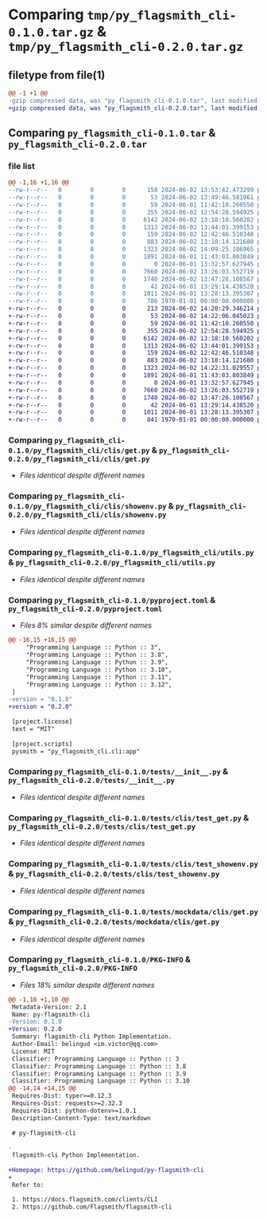 # Comparing `tmp/py_flagsmith_cli-0.1.0.tar.gz` & `tmp/py_flagsmith_cli-0.2.0.tar.gz`

## filetype from file(1)

```diff
@@ -1 +1 @@
-gzip compressed data, was "py_flagsmith_cli-0.1.0.tar", last modified: Sun Jun  2 14:09:25 2024, max compression
+gzip compressed data, was "py_flagsmith_cli-0.2.0.tar", last modified: Sun Jun  2 14:22:31 2024, max compression
```

## Comparing `py_flagsmith_cli-0.1.0.tar` & `py_flagsmith_cli-0.2.0.tar`

### file list

```diff
@@ -1,16 +1,16 @@
--rw-r--r--   0        0        0      158 2024-06-02 13:53:42.473299 py_flagsmith_cli-0.1.0/README.md
--rw-r--r--   0        0        0       53 2024-06-02 13:49:46.581061 py_flagsmith_cli-0.1.0/py_flagsmith_cli/__init__.py
--rw-r--r--   0        0        0       59 2024-06-01 11:42:10.260550 py_flagsmith_cli-0.1.0/py_flagsmith_cli/__main__.py
--rw-r--r--   0        0        0      355 2024-06-02 12:54:28.594925 py_flagsmith_cli-0.1.0/py_flagsmith_cli/cli.py
--rw-r--r--   0        0        0     6142 2024-06-02 13:18:10.560202 py_flagsmith_cli-0.1.0/py_flagsmith_cli/clis/get.py
--rw-r--r--   0        0        0     1313 2024-06-02 13:44:01.399153 py_flagsmith_cli-0.1.0/py_flagsmith_cli/clis/showenv.py
--rw-r--r--   0        0        0      159 2024-06-02 12:42:46.510348 py_flagsmith_cli-0.1.0/py_flagsmith_cli/constant.py
--rw-r--r--   0        0        0      883 2024-06-02 13:18:14.121680 py_flagsmith_cli-0.1.0/py_flagsmith_cli/utils.py
--rw-r--r--   0        0        0     1323 2024-06-02 14:09:25.186965 py_flagsmith_cli-0.1.0/pyproject.toml
--rw-r--r--   0        0        0     1891 2024-06-01 11:43:03.803849 py_flagsmith_cli-0.1.0/tests/__init__.py
--rw-r--r--   0        0        0        0 2024-06-01 13:32:57.627945 py_flagsmith_cli-0.1.0/tests/clis/__init__.py
--rw-r--r--   0        0        0     7660 2024-06-02 13:26:03.552719 py_flagsmith_cli-0.1.0/tests/clis/test_get.py
--rw-r--r--   0        0        0     1740 2024-06-02 13:47:26.108567 py_flagsmith_cli-0.1.0/tests/clis/test_showenv.py
--rw-r--r--   0        0        0       42 2024-06-01 13:29:14.438520 py_flagsmith_cli-0.1.0/tests/mockdata/__init__.py
--rw-r--r--   0        0        0     1011 2024-06-01 13:28:13.395307 py_flagsmith_cli-0.1.0/tests/mockdata/clis/get.py
--rw-r--r--   0        0        0      786 1970-01-01 00:00:00.000000 py_flagsmith_cli-0.1.0/PKG-INFO
+-rw-r--r--   0        0        0      213 2024-06-02 14:20:29.346214 py_flagsmith_cli-0.2.0/README.md
+-rw-r--r--   0        0        0       53 2024-06-02 14:22:06.045023 py_flagsmith_cli-0.2.0/py_flagsmith_cli/__init__.py
+-rw-r--r--   0        0        0       59 2024-06-01 11:42:10.260550 py_flagsmith_cli-0.2.0/py_flagsmith_cli/__main__.py
+-rw-r--r--   0        0        0      355 2024-06-02 12:54:28.594925 py_flagsmith_cli-0.2.0/py_flagsmith_cli/cli.py
+-rw-r--r--   0        0        0     6142 2024-06-02 13:18:10.560202 py_flagsmith_cli-0.2.0/py_flagsmith_cli/clis/get.py
+-rw-r--r--   0        0        0     1313 2024-06-02 13:44:01.399153 py_flagsmith_cli-0.2.0/py_flagsmith_cli/clis/showenv.py
+-rw-r--r--   0        0        0      159 2024-06-02 12:42:46.510348 py_flagsmith_cli-0.2.0/py_flagsmith_cli/constant.py
+-rw-r--r--   0        0        0      883 2024-06-02 13:18:14.121680 py_flagsmith_cli-0.2.0/py_flagsmith_cli/utils.py
+-rw-r--r--   0        0        0     1323 2024-06-02 14:22:31.029557 py_flagsmith_cli-0.2.0/pyproject.toml
+-rw-r--r--   0        0        0     1891 2024-06-01 11:43:03.803849 py_flagsmith_cli-0.2.0/tests/__init__.py
+-rw-r--r--   0        0        0        0 2024-06-01 13:32:57.627945 py_flagsmith_cli-0.2.0/tests/clis/__init__.py
+-rw-r--r--   0        0        0     7660 2024-06-02 13:26:03.552719 py_flagsmith_cli-0.2.0/tests/clis/test_get.py
+-rw-r--r--   0        0        0     1740 2024-06-02 13:47:26.108567 py_flagsmith_cli-0.2.0/tests/clis/test_showenv.py
+-rw-r--r--   0        0        0       42 2024-06-01 13:29:14.438520 py_flagsmith_cli-0.2.0/tests/mockdata/__init__.py
+-rw-r--r--   0        0        0     1011 2024-06-01 13:28:13.395307 py_flagsmith_cli-0.2.0/tests/mockdata/clis/get.py
+-rw-r--r--   0        0        0      841 1970-01-01 00:00:00.000000 py_flagsmith_cli-0.2.0/PKG-INFO
```

### Comparing `py_flagsmith_cli-0.1.0/py_flagsmith_cli/clis/get.py` & `py_flagsmith_cli-0.2.0/py_flagsmith_cli/clis/get.py`

 * *Files identical despite different names*

### Comparing `py_flagsmith_cli-0.1.0/py_flagsmith_cli/clis/showenv.py` & `py_flagsmith_cli-0.2.0/py_flagsmith_cli/clis/showenv.py`

 * *Files identical despite different names*

### Comparing `py_flagsmith_cli-0.1.0/py_flagsmith_cli/utils.py` & `py_flagsmith_cli-0.2.0/py_flagsmith_cli/utils.py`

 * *Files identical despite different names*

### Comparing `py_flagsmith_cli-0.1.0/pyproject.toml` & `py_flagsmith_cli-0.2.0/pyproject.toml`

 * *Files 8% similar despite different names*

```diff
@@ -16,15 +16,15 @@
     "Programming Language :: Python :: 3",
     "Programming Language :: Python :: 3.8",
     "Programming Language :: Python :: 3.9",
     "Programming Language :: Python :: 3.10",
     "Programming Language :: Python :: 3.11",
     "Programming Language :: Python :: 3.12",
 ]
-version = "0.1.0"
+version = "0.2.0"
 
 [project.license]
 text = "MIT"
 
 [project.scripts]
 pysmith = "py_flagsmith_cli.cli:app"
```

### Comparing `py_flagsmith_cli-0.1.0/tests/__init__.py` & `py_flagsmith_cli-0.2.0/tests/__init__.py`

 * *Files identical despite different names*

### Comparing `py_flagsmith_cli-0.1.0/tests/clis/test_get.py` & `py_flagsmith_cli-0.2.0/tests/clis/test_get.py`

 * *Files identical despite different names*

### Comparing `py_flagsmith_cli-0.1.0/tests/clis/test_showenv.py` & `py_flagsmith_cli-0.2.0/tests/clis/test_showenv.py`

 * *Files identical despite different names*

### Comparing `py_flagsmith_cli-0.1.0/tests/mockdata/clis/get.py` & `py_flagsmith_cli-0.2.0/tests/mockdata/clis/get.py`

 * *Files identical despite different names*

### Comparing `py_flagsmith_cli-0.1.0/PKG-INFO` & `py_flagsmith_cli-0.2.0/PKG-INFO`

 * *Files 18% similar despite different names*

```diff
@@ -1,10 +1,10 @@
 Metadata-Version: 2.1
 Name: py-flagsmith-cli
-Version: 0.1.0
+Version: 0.2.0
 Summary: flagsmith-cli Python Implementation.
 Author-Email: belingud <im.victor@qq.com>
 License: MIT
 Classifier: Programming Language :: Python :: 3
 Classifier: Programming Language :: Python :: 3.8
 Classifier: Programming Language :: Python :: 3.9
 Classifier: Programming Language :: Python :: 3.10
@@ -14,14 +14,15 @@
 Requires-Dist: typer>=0.12.3
 Requires-Dist: requests>=2.32.3
 Requires-Dist: python-dotenv>=1.0.1
 Description-Content-Type: text/markdown
 
 # py-flagsmith-cli
 
-
 flagsmith-cli Python Implementation.
 
+Homepage: https://github.com/belingud/py-flagsmith-cli
+
 Refer to:
 
 1. https://docs.flagsmith.com/clients/CLI
 2. https://github.com/Flagsmith/flagsmith-cli
```

